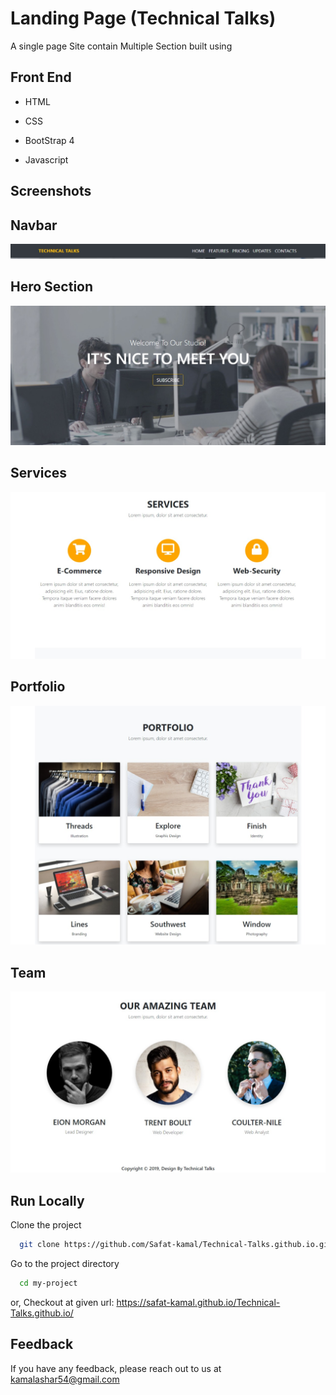 
# Landing Page (Technical Talks)
 
A single page Site contain Multiple Section built using




## Front End 

- HTML

- CSS

- BootStrap 4

- Javascript
## Screenshots

## Navbar
![Navbar](https://github.com/Safat-kamal/Technical-Talks.github.io/blob/master/screenshots/Web%20capture_14-3-2022_133529_.jpeg?raw=true)

## Hero Section
![Hero](https://github.com/Safat-kamal/Technical-Talks.github.io/blob/master/screenshots/Web%20capture_14-3-2022_133552_.jpeg?raw=true)

## Services
![Services](https://github.com/Safat-kamal/Technical-Talks.github.io/blob/master/screenshots/Web%20capture_14-3-2022_133610_.jpeg?raw=true)

## Portfolio
![Portfolio](https://github.com/Safat-kamal/Technical-Talks.github.io/blob/master/screenshots/Web%20capture_14-3-2022_133639_.jpeg?raw=true)

## Team 
![team](https://github.com/Safat-kamal/Technical-Talks.github.io/blob/master/screenshots/Web%20capture_14-3-2022_13372_.jpeg?raw=true)
## Run Locally

Clone the project

```bash
  git clone https://github.com/Safat-kamal/Technical-Talks.github.io.git
```

Go to the project directory

```bash
  cd my-project
```

or,
Checkout at given url: https://safat-kamal.github.io/Technical-Talks.github.io/


## Feedback

If you have any feedback, please reach out to us at kamalashar54@gmail.com

